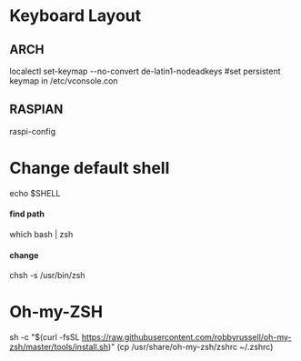 # Keyboard Layout
## ARCH 
localectl set-keymap --no-convert de-latin1-nodeadkeys #set persistent keymap in /etc/vconsole.con
## RASPIAN
raspi-config


# Change default shell
echo $SHELL
#### find path
which bash | zsh
#### change
chsh -s /usr/bin/zsh

# Oh-my-ZSH
sh -c "$(curl -fsSL https://raw.githubusercontent.com/robbyrussell/oh-my-zsh/master/tools/install.sh)"
(cp /usr/share/oh-my-zsh/zshrc ~/.zshrc)
